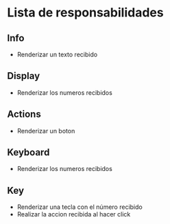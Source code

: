 # Lista de responsabilidades

## Info

- Renderizar un texto recibido

## Display

- Renderizar los numeros recibidos

## Actions

- Renderizar un boton

## Keyboard

- Renderizar los numeros recibidos

## Key

- Renderizar una tecla con el número recibido
- Realizar la accion recibida al hacer click
